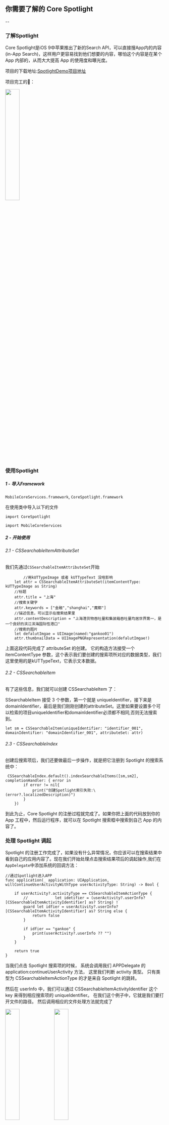## 你需要了解的 Core Spotlight

--

### 了解Spotlight

Core Spotlight是iOS 9中苹果推出了新的Search API，可以直接搜App内的内容(in-App Search)，这样用户更容易找到他们想要的内容，哪怕这个内容是在某个 App 内部的，从而大大提高 App 的使用度和曝光度。

项目的下载地址:[SpotlightDemo项目地址](https://github.com/darren90/iOS_Animations/tree/master/06_SpotlightDemo)

项目完工的🌰：

<img src="https://github.com/darren90/iOS_Animations/blob/master/06_SpotlightDemo/screenshot/112.gif?raw=true" width="30%">

### 使用Spotlight

##### 1 - 导入Framework

`MobileCoreServices.framework`, `CoreSpotlight.framework`

在使用类中导入以下的文件
 
`import CoreSpotlight`

`import MobileCoreServices`

##### 2 - 开始使用

###### 2.1 - CSSearchableItemAttributeSet

我们先通过`CSSearchableItemAttributeSet`开始

	        //用kUTTypeImage 或者 kUTTypeText 没啥影响
        let attr = CSSearchableItemAttributeSet(itemContentType: kUTTypeImage as String)
        //标题
        attr.title = "上海"
        //搜索关键字
        attr.keywords = ["金融","shanghai","魔都"]
        //描述信息，可以显示在搜索结果里
        attr.contentDescription = "上海港货物吞吐量和集装箱吞吐量均居世界第一，是一个良好的滨江滨海国际性港口"
        //搜索的图片
        let defalutImgae = UIImage(named:"gankoo01")
        attr.thumbnailData = UIImagePNGRepresentation(defalutImgae!)

上面这段代码完成了 attributeSet 的创建。 它的构造方法接受一个 itemContentType 参数，这个表示我们要创建的搜索项所对应的数据类型，我们这里使用的是kUTTypeText，它表示文本数据。

###### 2.2 - CSSearchableItem

有了这些信息，我们就可以创建 CSSearchableItem 了：

SSearchableItem 接受 3 个参数，第一个就是 uniqueIdentifier，接下来是 domainIdentifier，最后是我们刚刚创建的attributeSet。这里如果要设置多个可以检索的项目uniqueIdentifier和domainIdentifier必须都不相同,否则无法搜索到。

	let sm = CSSearchableItem(uniqueIdentifier: "identifier_001", domainIdentifier: "domainIdentifier_001", attributeSet: attr)

###### 2.3 - CSSearchableIndex

创建后搜索项后，我们还要做最后一步操作，就是把它注册到 Spotlight 的搜索系统中：

	 CSSearchableIndex.default().indexSearchableItems([sm,sm2], completionHandler: { error in
            if error != nil{
                print("创建Spotlight索引失败:\(error?.localizedDescription)")
            }
        })

到此为止，Core Spotlight 的注册过程就完成了。如果你把上面的代码放到你的 App 工程中，然后运行程序，就可以在 Spotlight 搜索框中搜索到自己 App 的内容了。

### 处理 Spotlight 调起
Spotlight 的注册工作完成了，如果没有什么异常情况，你应该可以在搜索结果中看到自己的应用内容了。现在我们开始处理点击搜索结果项后的调起操作,我们在`AppDelegate`中添加系统的回调方法：

	//通过Spotlight进入APP
    func application(_ application: UIApplication, willContinueUserActivityWithType userActivityType: String) -> Bool {

        if userActivity?.activityType == CSSearchableItemActionType {
            //            let idetifier = (userActivity?.userInfo?[CSSearchableItemActivityIdentifier] as? String) !
            guard let idfier = userActivity?.userInfo?[CSSearchableItemActivityIdentifier] as? String else {
                return false
            }

            if idfier == "gankoo" {
                print(userActivity?.userInfo ?? "")
            }
        }
        
        return true
    }

当我们点击 Spotlight 搜索项的时候， 系统会调用我们 APPDelegate 的 application:continueUserActivity 方法， 这里我们判断 activity 类型。 只有类型为 CSSearchableItemActionType 的才是来自 Spotlight 的跳转。

然后在 userInfo 中，我们可以通过 CSSearchableItemActivityIdentifier 这个 key 来得到相应搜索项的 uniqueIdentifier。 在我们这个例子中，它就是我们要打开文件的路径。 然后调用相应的文件处理方法就完成了
 
<img src="https://github.com/darren90/iOS_Animations/blob/master/06_SpotlightDemo/screenshot/111.png?raw=true" width="30%">

<img src="https://github.com/darren90/iOS_Animations/blob/master/06_SpotlightDemo/screenshot/113.png?raw=true" width="30%">

参考：

- [Core Spotlight和深度链接结合使用](https://github.com/bindx/Spotlight-Demo)
- [SpotlightDemo](https://github.com/vucre/SpotlightDemo)
